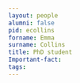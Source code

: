 ```yaml
---
layout: people
alumni: false
pid: ecollins
forname: Emma
surname: Collins
title: PhD student
Important-fact: 
tags:
---
```


